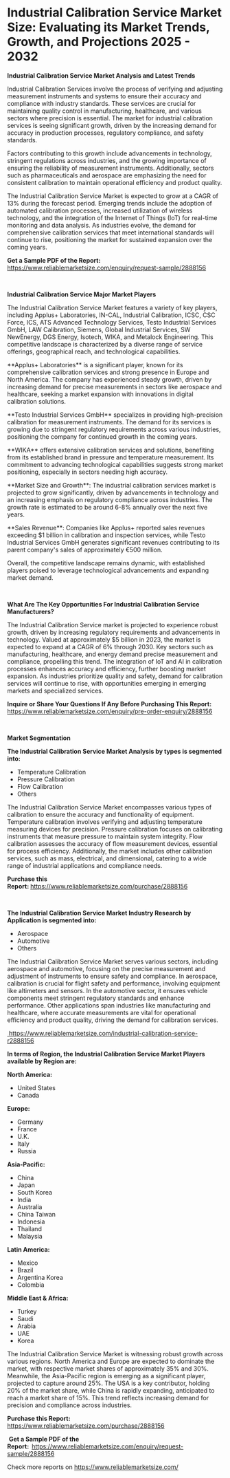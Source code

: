 <p><h1>Industrial Calibration Service Market Size: Evaluating its Market Trends, Growth, and Projections 2025 - 2032</h1></p><p><strong>Industrial Calibration Service Market Analysis and Latest Trends</strong></p>
<p><p>Industrial Calibration Services involve the process of verifying and adjusting measurement instruments and systems to ensure their accuracy and compliance with industry standards. These services are crucial for maintaining quality control in manufacturing, healthcare, and various sectors where precision is essential. The market for industrial calibration services is seeing significant growth, driven by the increasing demand for accuracy in production processes, regulatory compliance, and safety standards.</p><p>Factors contributing to this growth include advancements in technology, stringent regulations across industries, and the growing importance of ensuring the reliability of measurement instruments. Additionally, sectors such as pharmaceuticals and aerospace are emphasizing the need for consistent calibration to maintain operational efficiency and product quality.</p><p>The Industrial Calibration Service Market is expected to grow at a CAGR of 13% during the forecast period. Emerging trends include the adoption of automated calibration processes, increased utilization of wireless technology, and the integration of the Internet of Things (IoT) for real-time monitoring and data analysis. As industries evolve, the demand for comprehensive calibration services that meet international standards will continue to rise, positioning the market for sustained expansion over the coming years.</p></p>
<p><strong>Get a Sample PDF of the Report:&nbsp;</strong> <a href="https://www.reliablemarketsize.com/enquiry/request-sample/2888156?utm_campaign=3365&utm_medium=2&utm_source=Github&utm_content=ia&utm_term=14032025&utm_id=industrial-calibration-service">https://www.reliablemarketsize.com/enquiry/request-sample/2888156</a></p>
<p>&nbsp;</p>
<p><strong>Industrial Calibration Service Major Market Players</strong></p>
<p><p>The Industrial Calibration Service Market features a variety of key players, including Applus+ Laboratories, IN-CAL, Industrial Calibration, ICSC, CSC Force, ICS, ATS Advanced Technology Services, Testo Industrial Services GmbH, LAW Calibration, Siemens, Global Industrial Services, SW NewEnergy, DGS Energy, Isotech, WIKA, and Metalock Engineering. This competitive landscape is characterized by a diverse range of service offerings, geographical reach, and technological capabilities.</p><p>**Applus+ Laboratories** is a significant player, known for its comprehensive calibration services and strong presence in Europe and North America. The company has experienced steady growth, driven by increasing demand for precise measurements in sectors like aerospace and healthcare, seeking a market expansion with innovations in digital calibration solutions.</p><p>**Testo Industrial Services GmbH** specializes in providing high-precision calibration for measurement instruments. The demand for its services is growing due to stringent regulatory requirements across various industries, positioning the company for continued growth in the coming years.</p><p>**WIKA** offers extensive calibration services and solutions, benefiting from its established brand in pressure and temperature measurement. Its commitment to advancing technological capabilities suggests strong market positioning, especially in sectors needing high accuracy.</p><p>**Market Size and Growth**: The industrial calibration services market is projected to grow significantly, driven by advancements in technology and an increasing emphasis on regulatory compliance across industries. The growth rate is estimated to be around 6-8% annually over the next five years.</p><p>**Sales Revenue**: Companies like Applus+ reported sales revenues exceeding $1 billion in calibration and inspection services, while Testo Industrial Services GmbH generates significant revenues contributing to its parent company's sales of approximately €500 million.</p><p>Overall, the competitive landscape remains dynamic, with established players poised to leverage technological advancements and expanding market demand.</p></p>
<p>&nbsp;</p>
<p><strong>What Are The Key Opportunities For Industrial Calibration Service Manufacturers?</strong></p>
<p><p>The Industrial Calibration Service market is projected to experience robust growth, driven by increasing regulatory requirements and advancements in technology. Valued at approximately $5 billion in 2023, the market is expected to expand at a CAGR of 6% through 2030. Key sectors such as manufacturing, healthcare, and energy demand precise measurement and compliance, propelling this trend. The integration of IoT and AI in calibration processes enhances accuracy and efficiency, further boosting market expansion. As industries prioritize quality and safety, demand for calibration services will continue to rise, with opportunities emerging in emerging markets and specialized services.</p></p>
<p><strong>Inquire or Share Your Questions If Any Before Purchasing This Report:</strong> <a href="https://www.reliablemarketsize.com/enquiry/pre-order-enquiry/2888156?utm_campaign=3365&utm_medium=2&utm_source=Github&utm_content=ia&utm_term=14032025&utm_id=industrial-calibration-service">https://www.reliablemarketsize.com/enquiry/pre-order-enquiry/2888156</a></p>
<p>&nbsp;</p>
<p><strong>Market Segmentation</strong></p>
<p><strong>The Industrial Calibration Service Market Analysis by types is segmented into:</strong></p>
<p><ul><li>Temperature Calibration</li><li>Pressure Calibration</li><li>Flow Calibration</li><li>Others</li></ul></p>
<p><p>The Industrial Calibration Service Market encompasses various types of calibration to ensure the accuracy and functionality of equipment. Temperature calibration involves verifying and adjusting temperature measuring devices for precision. Pressure calibration focuses on calibrating instruments that measure pressure to maintain system integrity. Flow calibration assesses the accuracy of flow measurement devices, essential for process efficiency. Additionally, the market includes other calibration services, such as mass, electrical, and dimensional, catering to a wide range of industrial applications and compliance needs.</p></p>
<p><strong>Purchase this Report:&nbsp;</strong><a href="https://www.reliablemarketsize.com/purchase/2888156?utm_campaign=3365&utm_medium=2&utm_source=Github&utm_content=ia&utm_term=14032025&utm_id=industrial-calibration-service">https://www.reliablemarketsize.com/purchase/2888156</a></p>
<p>&nbsp;</p>
<p><strong>The Industrial Calibration Service Market Industry Research by Application is segmented into:</strong></p>
<p><ul><li>Aerospace</li><li>Automotive</li><li>Others</li></ul></p>
<p><p>The Industrial Calibration Service Market serves various sectors, including aerospace and automotive, focusing on the precise measurement and adjustment of instruments to ensure safety and compliance. In aerospace, calibration is crucial for flight safety and performance, involving equipment like altimeters and sensors. In the automotive sector, it ensures vehicle components meet stringent regulatory standards and enhance performance. Other applications span industries like manufacturing and healthcare, where accurate measurements are vital for operational efficiency and product quality, driving the demand for calibration services.</p></p>
<p><a href="https://www.reliablemarketsize.com/industrial-calibration-service-r2888156?utm_campaign=3365&utm_medium=2&utm_source=Github&utm_content=ia&utm_term=14032025&utm_id=industrial-calibration-service">&nbsp;https://www.reliablemarketsize.com/industrial-calibration-service-r2888156</a></p>
<p><strong>In terms of Region, the Industrial Calibration Service Market Players available by Region are:</strong></p>
<p>
    <p> <strong> North America: </strong>
        <ul>
            <li>United States</li>
            <li>Canada</li>
        </ul>
        </p> 
    <p> <strong> Europe: </strong>
        <ul>
            <li>Germany</li>
            <li>France</li>
            <li>U.K.</li>
            <li>Italy</li>
            <li>Russia</li>
        </ul>
        </p> 
    <p> <strong> Asia-Pacific: </strong>
        <ul>
            <li>China</li>
            <li>Japan</li>
            <li>South Korea</li>
            <li>India</li>
            <li>Australia</li>
            <li>China Taiwan</li>
            <li>Indonesia</li>
            <li>Thailand</li>
            <li>Malaysia</li>
        </ul>
        </p> 
    <p> <strong> Latin America: </strong>
        <ul>
            <li>Mexico</li>
            <li>Brazil</li>
            <li>Argentina Korea</li>
            <li>Colombia</li>
        </ul>
        </p> 
    <p> <strong> Middle East & Africa: </strong>
        <ul>
            <li>Turkey</li>
            <li>Saudi</li>
            <li>Arabia</li>
            <li>UAE</li>
            <li>Korea</li>
        </ul>
    </p>
    </p>
<p><p>The Industrial Calibration Service Market is witnessing robust growth across various regions. North America and Europe are expected to dominate the market, with respective market shares of approximately 35% and 30%. Meanwhile, the Asia-Pacific region is emerging as a significant player, projected to capture around 25%. The USA is a key contributor, holding 20% of the market share, while China is rapidly expanding, anticipated to reach a market share of 15%. This trend reflects increasing demand for precision and compliance across industries.</p></p>
<p><strong>Purchase this Report: </strong><a href="https://www.reliablemarketsize.com/purchase/2888156?utm_campaign=3365&utm_medium=2&utm_source=Github&utm_content=ia&utm_term=14032025&utm_id=industrial-calibration-service">https://www.reliablemarketsize.com/purchase/2888156</a></p>
<p>&nbsp;<strong>Get a Sample PDF of the Report:&nbsp;&nbsp;</strong><a href="https://www.reliablemarketsize.com/enquiry/request-sample/2888156?utm_campaign=3365&utm_medium=2&utm_source=Github&utm_content=ia&utm_term=14032025&utm_id=industrial-calibration-service">https://www.reliablemarketsize.com/enquiry/request-sample/2888156</a></p>
<p><strong></strong></p>
<p>Check more reports on <a href="https://www.reliablemarketsize.com/?utm_campaign=3365&utm_medium=2&utm_source=Github&utm_content=ia&utm_term=14032025&utm_id=industrial-calibration-service">https://www.reliablemarketsize.com/</a></p>